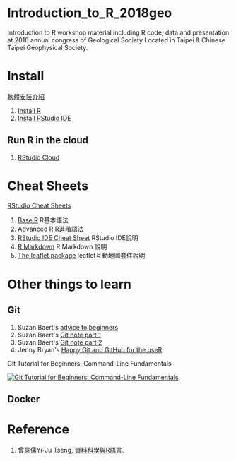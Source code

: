 # Introduction_to_R_2018geo
Introduction to R workshop material including R code, data and presentation at 2018 annual congress of Geological Society Located in Taipei &amp; Chinese Taipei Geophysical Society.

# Install
[軟體安裝介紹](https://yijutseng.github.io/DataScienceRBook/install.html)
1. [Install R](https://cloud.r-project.org/)
2. [Install RStudio IDE](https://www.rstudio.com/products/rstudio/download/#download)

## Run R in the cloud
1. [RStudio Cloud](https://rstudio.cloud/)

# Cheat Sheets
[RStudio Cheat Sheets](https://www.rstudio.com/resources/cheatsheets/)
1. [Base R](http://github.com/rstudio/cheatsheets/raw/master/base-r.pdf) R基本語法
2. [Advanced R](https://www.rstudio.com/wp-content/uploads/2016/02/advancedR.pdf) R進階語法
3. [RStudio IDE Cheat Sheet](https://github.com/rstudio/cheatsheets/raw/master/rstudio-ide.pdf) RStudio IDE說明
4. [R Markdown](https://github.com/rstudio/cheatsheets/raw/master/rmarkdown-2.0.pdf) R Markdown 說明
5. [The leaflet package](https://github.com/rstudio/cheatsheets/raw/master/leaflet.pdf) leaflet互動地圖套件說明

# Other things to learn

## Git

1. Suzan Baert's [advice to beginners](https://suzan.rbind.io/2018/03/reflections-4-months-of-github/)
1. Suzan Baert's [Git note part 1](https://github.com/suzanbaert/Resources_and_Bookmarks/blob/master/GIT_01_Basics.md)
2. Suzan Baert's [Git note part 2](https://github.com/suzanbaert/Resources_and_Bookmarks/blob/master/GIT_02_Fixing_screwups.md)
3. Jenny Bryan's [Happy Git and GitHub for the useR](http://happygitwithr.com/)

Git Tutorial for Beginners: Command-Line Fundamentals

[![Git Tutorial for Beginners: Command-Line Fundamentals](https://img.youtube.com/vi/HVsySz-h9r4/0.jpg)](https://www.youtube.com/watch?v=HVsySz-h9r4)

## Docker

# Reference
1. 曾意儒Yi-Ju Tseng, [資料科學與R語言](https://yijutseng.github.io/DataScienceRBook/).
